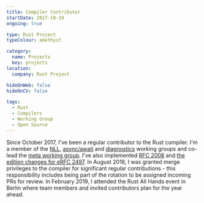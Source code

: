```yaml
---
title: Compiler Contributor
startDate: 2017-10-19
ongoing: true

type: Rust Project
typeColour: amethyst

category:
  name: Projects
  key: projects
location:
  company: Rust Project

hideOnWeb: false
hideOnCV: false

tags:
  - Rust
  - Compilers
  - Working Group
  - Open Source
---
```

Since October 2017, I've been a regular contributor to the Rust compiler. I'm a member of the [NLL](https://github.com/rust-lang/compiler-team/blob/master/working-groups/nll), [async/await](https://github.com/rust-lang/compiler-team/blob/master/working-groups/async-await) and [diagnostics](https://github.com/rust-lang/compiler-team/blob/master/working-groups/diagnostics) working groups and co-lead the [meta working group](https://github.com/rust-lang/compiler-team/blob/master/working-groups/meta). I've also implemented [RFC 2008](https://github.com/rust-lang/rfcs/blob/master/text/2008-non-exhaustive.md) and [the edition changes for eRFC 2497](https://github.com/rust-lang/rfcs/blob/master/text/2497-if-let-chains.md#rollout-plan-and-transitioning-to-rust-2018). In August 2018, I was granted merge privileges to the compiler for significant regular contributions - this responsibility includes being part of the rotation to be assigned incoming PRs for review. In February 2019, I attended the Rust All Hands event in Berlin where team members and invited contributors plan for the year ahead.
